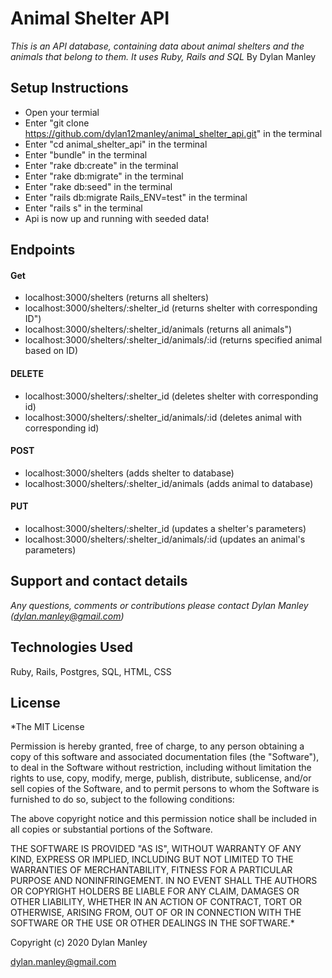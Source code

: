 # Animal Shelter API
_This is an API database, containing data about animal shelters and the animals that belong to them. It uses Ruby, Rails and SQL_
By Dylan Manley

## Setup Instructions

* Open your termial
* Enter "git clone https://github.com/dylan12manley/animal_shelter_api.git" in the terminal
* Enter "cd animal_shelter_api" in the terminal
* Enter "bundle" in the terminal
* Enter "rake db:create" in the terminal
* Enter "rake db:migrate" in the terminal
* Enter "rake db:seed" in the terminal
* Enter "rails db:migrate Rails_ENV=test" in the terminal
* Enter "rails s" in the terminal
* Api is now up and running with seeded data!

## Endpoints

#### Get
* localhost:3000/shelters (returns all shelters)
* localhost:3000/shelters/:shelter_id (returns shelter with corresponding ID")
* localhost:3000/shelters/:shelter_id/animals (returns all animals")
* localhost:3000/shelters/:shelter_id/animals/:id (returns specified animal based on ID)

#### DELETE
* localhost:3000/shelters/:shelter_id (deletes shelter with corresponding id)
* localhost:3000/shelters/:shelter_id/animals/:id (deletes animal with corresponding id)

#### POST
* localhost:3000/shelters (adds shelter to database)
* localhost:3000/shelters/:shelter_id/animals (adds animal to database)

#### PUT
* localhost:3000/shelters/:shelter_id (updates a shelter's parameters)
* localhost:3000/shelters/:shelter_id/animals/:id (updates an animal's parameters)

## Support and contact details
_Any questions, comments or contributions please contact Dylan Manley (dylan.manley@gmail.com)_

## Technologies Used
Ruby, Rails, Postgres, SQL, HTML, CSS

## License
*The MIT License

Permission is hereby granted, free of charge, to any person obtaining a copy of this software and associated documentation files (the "Software"), to deal in the Software without restriction, including without limitation the rights to use, copy, modify, merge, publish, distribute, sublicense, and/or sell copies of the Software, and to permit persons to whom the Software is furnished to do so, subject to the following conditions:

The above copyright notice and this permission notice shall be included in all copies or substantial portions of the Software.

THE SOFTWARE IS PROVIDED "AS IS", WITHOUT WARRANTY OF ANY KIND, EXPRESS OR IMPLIED, INCLUDING BUT NOT LIMITED TO THE WARRANTIES OF MERCHANTABILITY, FITNESS FOR A PARTICULAR PURPOSE AND NONINFRINGEMENT. IN NO EVENT SHALL THE AUTHORS OR COPYRIGHT HOLDERS BE LIABLE FOR ANY CLAIM, DAMAGES OR OTHER LIABILITY, WHETHER IN AN ACTION OF CONTRACT, TORT OR OTHERWISE, ARISING FROM, OUT OF OR IN CONNECTION WITH THE SOFTWARE OR THE USE OR OTHER DEALINGS IN THE SOFTWARE.*

Copyright (c) 2020 Dylan Manley

dylan.manley@gmail.com
